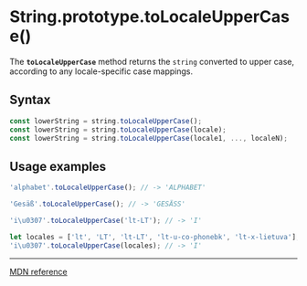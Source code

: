 # String.prototype.toLocaleUpperCase()

The **`toLocaleUpperCase`** method returns the `string` converted to upper case, according to any locale-specific case mappings.

## Syntax

```js
const lowerString = string.toLocaleUpperCase();
const lowerString = string.toLocaleUpperCase(locale);
const lowerString = string.toLocaleUpperCase(locale1, ..., localeN);
```

## Usage examples

```js
'alphabet'.toLocaleUpperCase(); // -> 'ALPHABET'

'Gesäß'.toLocaleUpperCase(); // -> 'GESÄSS'

'i\u0307'.toLocaleUpperCase('lt-LT'); // -> 'I'

let locales = ['lt', 'LT', 'lt-LT', 'lt-u-co-phonebk', 'lt-x-lietuva'];
'i\u0307'.toLocaleUpperCase(locales); // -> 'I'
```

---

[MDN reference](https://developer.mozilla.org/en-US/docs/Web/JavaScript/Reference/Global_Objects/String/toLocaleUpperCase)
